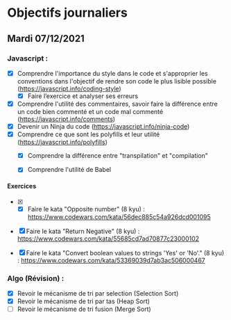 # Objectifs journaliers

## Mardi 07/12/2021 

### Javascript :

* [X] Comprendre l'importance du style dans le code et s'approprier les conventions dans l'objectif de rendre son code le plus lisible possible (https://javascript.info/coding-style)
  * [X] Faire l’exercice et analyser ses erreurs
* [X] Comprendre l'utilité des commentaires, savoir faire la différence entre un code bien commenté et un code mal commenté (https://javascript.info/comments)
* [X] Devenir un Ninja du code (https://javascript.info/ninja-code)
* [X] Comprendre ce que sont les polyfills et leur utilité (https://javascript.info/polyfills)
  * [X] Comprendre la différence entre "transpilation" et "compilation"
  * [X] Comprendre l'utilité de Babel
  

#### Exercices

* [X] * [X] Faire le kata "Opposite number" (8 kyu) : https://www.codewars.com/kata/56dec885c54a926dcd001095
* [X] Faire le kata "Return Negative" (8 kyu) : https://www.codewars.com/kata/55685cd7ad70877c23000102
* [X] Faire le kata "Convert boolean values to strings 'Yes' or 'No'." (8 kyu) : https://www.codewars.com/kata/53369039d7ab3ac506000467


### Algo (Révision) : 

  * [X] Revoir le mécanisme de tri par selection (Selection Sort)
  * [X] Revoir le mécanisme de tri par tas (Heap Sort)
  * [ ] Revoir le mécanisme de tri fusion (Merge Sort)

